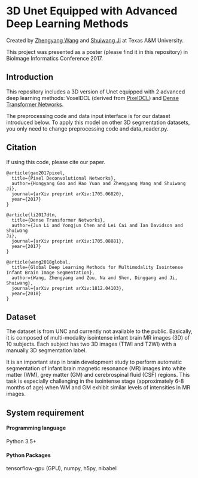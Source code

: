 # 3D Unet Equipped with Advanced Deep Learning Methods
Created by [Zhengyang Wang](http://people.tamu.edu/~zhengyang.wang/) and [Shuiwang Ji](http://people.tamu.edu/~sji/index.html) at Texas A&M University.

This project was presented as a poster (please find it in this repository) in BioImage Informatics Conference 2017.

## Introduction
This repository includes a 3D version of Unet equipped with 2 advanced deep learning methods: VoxelDCL (derived from [PixelDCL](https://arxiv.org/abs/1705.06820)) and [Dense Transformer Networks](https://arxiv.org/abs/1705.08881).

The preprocessing code and data input interface is for our dataset introduced below. To apply this model on other 3D segmentation datasets, you only need to change preprocessing code and data_reader.py.

## Citation
If using this code, please cite our paper.
```
@article{gao2017pixel,
  title={Pixel Deconvolutional Networks},
  author={Hongyang Gao and Hao Yuan and Zhengyang Wang and Shuiwang Ji},
  journal={arXiv preprint arXiv:1705.06820},
  year={2017}
}
```
```
@article{li2017dtn,
  title={Dense Transformer Networks},
  author={Jun Li and Yongjun Chen and Lei Cai and Ian Davidson and Shuiwang
Ji},
  journal={arXiv preprint arXiv:1705.08881},
  year={2017}
}
```
```
@article{wang2018global,
  title={Global Deep Learning Methods for Multimodality Isointense Infant Brain Image Segmentation},
  author={Wang, Zhengyang and Zou, Na and Shen, Dinggang and Ji, Shuiwang},
  journal={arXiv preprint arXiv:1812.04103},
  year={2018}
}
```

## Dataset
The dataset is from UNC and currently not available to the public. Basically, it is composed of multi-modality isointense infant brain MR images (3D) of 10 subjects. Each subject has two 3D images (T1WI and T2WI) with a manually 3D segmentation label.

It is an important step in brain development study to perform automatic segmentation of infant brain magnetic resonance (MR) images into white matter (WM), grey matter (GM) and cerebrospinal fluid (CSF) regions. This task is especially challenging in the isointense stage (approximately 6-8 months of age) when WM and GM exhibit similar levels of intensities in MR images.

## System requirement
#### Programming language
Python 3.5+

#### Python Packages
tensorflow-gpu (GPU), numpy, h5py, nibabel
